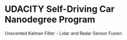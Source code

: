 # UDACITY Self-Driving Car Nanodegree Program
Unscented Kalman Filter - Lidar and Radar Sensor Fusion
